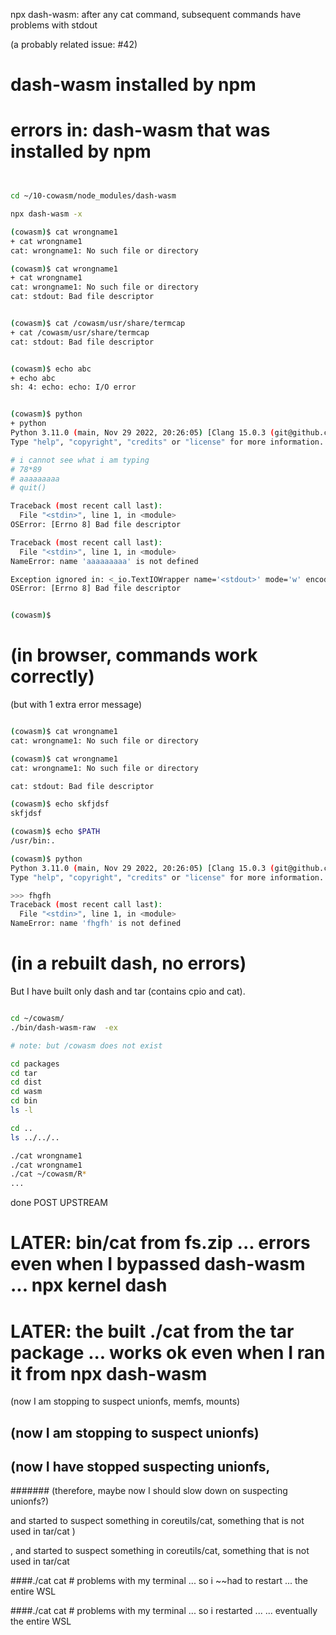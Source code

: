npx dash-wasm: after any cat command, subsequent commands have problems with stdout



(a probably related issue: #42)

# dash-wasm installed by npm
# errors in: dash-wasm that was installed by npm



```sh


cd ~/10-cowasm/node_modules/dash-wasm

npx dash-wasm -x

(cowasm)$ cat wrongname1
+ cat wrongname1
cat: wrongname1: No such file or directory

(cowasm)$ cat wrongname1
+ cat wrongname1
cat: wrongname1: No such file or directory
cat: stdout: Bad file descriptor


(cowasm)$ cat /cowasm/usr/share/termcap
+ cat /cowasm/usr/share/termcap
cat: stdout: Bad file descriptor


(cowasm)$ echo abc
+ echo abc
sh: 4: echo: echo: I/O error


(cowasm)$ python
+ python
Python 3.11.0 (main, Nov 29 2022, 20:26:05) [Clang 15.0.3 (git@github.com:ziglang/zig-bootstrap.git 0ce789d0f7a4d89fdc4d9571 on wasi
Type "help", "copyright", "credits" or "license" for more information.

# i cannot see what i am typing
# 78*89
# aaaaaaaaa
# quit()

Traceback (most recent call last):
  File "<stdin>", line 1, in <module>
OSError: [Errno 8] Bad file descriptor

Traceback (most recent call last):
  File "<stdin>", line 1, in <module>
NameError: name 'aaaaaaaaa' is not defined

Exception ignored in: <_io.TextIOWrapper name='<stdout>' mode='w' encoding='utf-8'>
OSError: [Errno 8] Bad file descriptor


(cowasm)$

```



# (in browser, commands work correctly)
(but with 1 extra error message)

```sh

(cowasm)$ cat wrongname1
cat: wrongname1: No such file or directory

(cowasm)$ cat wrongname1
cat: wrongname1: No such file or directory

cat: stdout: Bad file descriptor

(cowasm)$ echo skfjdsf
skfjdsf

(cowasm)$ echo $PATH
/usr/bin:.

(cowasm)$ python
Python 3.11.0 (main, Nov 29 2022, 20:26:05) [Clang 15.0.3 (git@github.com:ziglang/zig-bootstrap.git 0ce789d0f7a4d89fdc4d9571 on wasi
Type "help", "copyright", "credits" or "license" for more information.

>>> fhgfh
Traceback (most recent call last):
  File "<stdin>", line 1, in <module>
NameError: name 'fhgfh' is not defined


```

# (in a rebuilt dash, no errors)

But I have built only dash and tar (contains cpio and cat).

```sh

cd ~/cowasm/
./bin/dash-wasm-raw  -ex

# note: but /cowasm does not exist

cd packages
cd tar
cd dist
cd wasm
cd bin
ls -l

cd ..
ls ../../..

./cat wrongname1
./cat wrongname1
./cat ~/cowasm/R*
...

```


done POST UPSTREAM

# LATER: bin/cat from fs.zip ... errors even  when I bypassed dash-wasm ... npx kernel dash

# LATER: the built ./cat from the tar package ... works ok  even  when I ran it from npx  dash-wasm

(now I am stopping to suspect unionfs, memfs, mounts)


## (now I am stopping to suspect unionfs)

## (now I have stopped suspecting unionfs,
####### (therefore, maybe now I should slow down on suspecting unionfs?)



 and started to suspect something in coreutils/cat, something that is not used in tar/cat )


, and started to suspect something in coreutils/cat, something that is not used in tar/cat


####./cat cat  # problems with my terminal ... so i ~~had to  restart ... the entire WSL

####./cat cat  # problems with my terminal ... so i   restarted ... ... eventually the entire WSL


